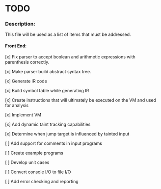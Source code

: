 # TODO

### Description:
This file will be used as a list of items that must be addressed. 

#### Front End:
[x] Fix parser to accept boolean and arithmetic expressions with parenthesis correctly.

[x] Make parser build abstract syntax tree.

[x] Generate IR code

[x] Build symbol table while generating IR

[x] Create instructions that will ultimately be executed on the VM and used for analysis

[x] Implement VM

[x] Add dynamic taint tracking capabilities

[x] Determine when jump target is influenced by tainted input

[ ] Add support for comments in input programs

[ ] Create example programs

[ ] Develop unit cases

[ ] Convert console I/O to file I/O

[ ] Add error checking and reporting